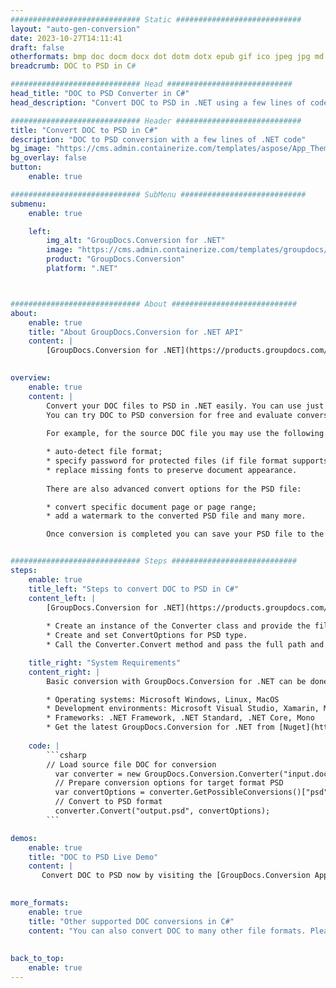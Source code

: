 ```yaml
---
############################# Static ############################
layout: "auto-gen-conversion"
date: 2023-10-27T14:11:41
draft: false
otherformats: bmp doc docm docx dot dotm dotx epub gif ico jpeg jpg md odt ott pdf png psd rtf tex tif tiff txt xps
breadcrumb: DOC to PSD in C#

############################# Head ############################
head_title: "DOC to PSD Converter in C#"
head_description: "Convert DOC to PSD in .NET using a few lines of code. Use the GroupDocs Document Conversion API to convert over 160 file formats."

############################# Header ############################
title: "Convert DOC to PSD in C#"
description: "DOC to PSD conversion with a few lines of .NET code"
bg_image: "https://cms.admin.containerize.com/templates/aspose/App_Themes/V3/images/bg/header1.png"
bg_overlay: false
button:
    enable: true

############################# SubMenu ############################
submenu:
    enable: true

    left:
        img_alt: "GroupDocs.Conversion for .NET"
        image: "https://cms.admin.containerize.com/templates/groupdocs/images/product-logos/90x90-noborder/groupdocs-conversion-net.png"
        product: "GroupDocs.Conversion"
        platform: ".NET"



############################# About ############################
about:
    enable: true
    title: "About GroupDocs.Conversion for .NET API"
    content: |
        [GroupDocs.Conversion for .NET](https://products.groupdocs.com/conversion/net/) can be used to convert Microsoft Word, Excel, PowerPoint, PDF, Visio and other formats. GroupDocs.Conversion is a standalone API that is suitable for back-end and internal systems where high performance is required. It does not depend on any software such as Microsoft or Open Office.
    

overview:
    enable: true
    content: |
        Convert your DOC files to PSD in .NET easily. You can use just a couple of C# code lines in any platform of your choice like - Windows, Linux, macOS.
        You can try DOC to PSD conversion for free and evaluate conversion results quality.  Along with simple file conversion scenarios you can try more advanced options for loading source DOC file and for saving output PSD result. 
        
        For example, for the source DOC file you may use the following load options:

        * auto-detect file format;
        * specify password for protected files (if file format supports it);
        * replace missing fonts to preserve document appearance.
        
        There are also advanced convert options for the PSD file:

        * convert specific document page or page range;
        * add a watermark to the converted PSD file and many more.

        Once conversion is completed you can save your PSD file to the local file path or any third-party storage like FTP, Amazon S3, Google Drive, Dropbox etc. Please note - to convert DOC to PSD there is no need for any additional software installed - like MS Office, Open Office, Adobe Acrobat Reader etc.


############################# Steps ############################
steps:
    enable: true
    title_left: "Steps to convert DOC to PSD in C#"
    content_left: |
        [GroupDocs.Conversion for .NET](https://products.groupdocs.com/conversion/net/) makes it easy for developers to convert a DOC file to PSD with a few lines of code.
        
        * Create an instance of the Converter class and provide the file DOC with the full path
        * Create and set ConvertOptions for PSD type.
        * Call the Converter.Convert method and pass the full path and format (PSD) as a parameter

    title_right: "System Requirements"
    content_right: |
        Basic conversion with GroupDocs.Conversion for .NET can be done in just a few simple steps. Our APIs are supported on all major platforms and operating systems. Before executing the code below, make sure you have the following prerequisites installed on your system.

        * Operating systems: Microsoft Windows, Linux, MacOS
        * Development environments: Microsoft Visual Studio, Xamarin, MonoDevelop
        * Frameworks: .NET Framework, .NET Standard, .NET Core, Mono
        * Get the latest GroupDocs.Conversion for .NET from [Nuget](https://www.nuget.org/packages/groupdocs.conversion)
         
    code: |
        ```csharp    
        // Load source file DOC for conversion
          var converter = new GroupDocs.Conversion.Converter("input.doc");
          // Prepare conversion options for target format PSD
          var convertOptions = converter.GetPossibleConversions()["psd"].ConvertOptions;
          // Convert to PSD format
          converter.Convert("output.psd", convertOptions);
        ```

demos:
    enable: true
    title: "DOC to PSD Live Demo"
    content: |
       Convert DOC to PSD now by visiting the [GroupDocs.Conversion App](https://products.groupdocs.app/conversion/family) website. Online demo has the following advantages
          

more_formats:
    enable: true
    title: "Other supported DOC conversions in C#"
    content: "You can also convert DOC to many other file formats. Please see the list below."
       
       
back_to_top:
    enable: true
---
```

